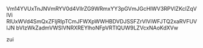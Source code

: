 Vm14YVUxTnJNVmRYV0d4VllrZG9WRmxYY3pGVmJGcHlWV3RPVlZKclZqVlVi
RlUxWVd4SmQxZFljRlpTCmJFWXpWWHBDVDJSSFZrVlViWFJTQ2xaRVFUVlJN
bVIzWkZadmVWSlVNRXREYlhoNFpVRTlQUW9LZVcxNAoKdXVw

zui